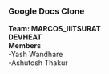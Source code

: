 ### Google Docs Clone
**Team: MARCOS_IIITSURAT**<br>
**DEVHEAT**<br>
**Members**<br>
-Yash Wandhare<br>
-Ashutosh Thakur